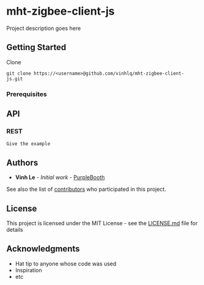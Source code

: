 # mht-zigbee-client-js

Project description goes here

## Getting Started

Clone
```
git clone https://<username>@github.com/vinhlq/mht-zigbee-client-js.git
```

### Prerequisites

## API

### REST

```
Give the example
```

## Authors

* **Vinh Le** - *Initial work* - [PurpleBooth](https://github.com/vinhlq/mht-zigbee-client-js)

See also the list of [contributors](https://github.com/your/project/contributors) who participated in this project.

## License

This project is licensed under the MIT License - see the [LICENSE.md](LICENSE.md) file for details

## Acknowledgments

* Hat tip to anyone whose code was used
* Inspiration
* etc

